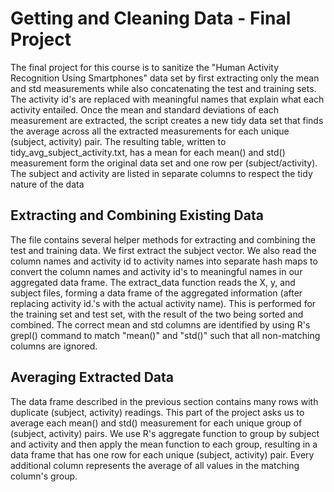 # Getting and Cleaning Data - Final Project
The final project for this course is to sanitize the "Human Activity Recognition Using Smartphones" data set by first extracting only the mean and std measurements while also concatenating the test and training sets.  The activity id's are replaced with meaningful names that explain what each activity entailed.  Once the mean and standard deviations of each measurement are extracted, the script creates a new tidy data set that finds the average across all the extracted measurements for each unique (subject, activity) pair.  The resulting table, written to tidy_avg_subject_activity.txt, has a mean for each mean() and std() measurement form the original data set and one row per (subject/activity).  The subject and activity are listed in separate columns to respect the tidy nature of the data

## Extracting and Combining Existing Data
The file contains several helper methods for extracting and combining the test and training data.  We first extract the subject vector.  We also read the column names and activity id to activity names into separate hash maps to convert the column names and activity id's to meaningful names in our aggregated data frame.  The extract_data function reads the X, y, and subject files, forming a data frame of the aggregated information (after replacing activity id.'s with the actual activity name).  This is performed for the training set and test set, with the result of the two being sorted and combined.  The correct mean and std columns are identified by using R's grepl() command to match "mean()" and "std()" such that all non-matching columns are ignored.

## Averaging Extracted Data
The data frame described in the previous section contains many rows with duplicate (subject, activity) readings.   This part of the project asks us to average each mean() and std() measurement for each unique group of (subject, activity) pairs.  We use R's aggregate function to group by subject and activity and then apply the mean function to each group, resulting in a data frame that has one row for each unique (subject, activity) pair.  Every additional column represents the average of all values in the matching column's group.
